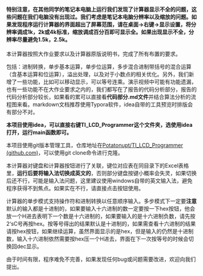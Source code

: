 #### 特别注意，在其他同学的笔记本电脑上运行我们发现了计算器显示不全的问题，这些问题在我们电脑没有出现过。我们考虑是笔记本电脑分辨率以及缩放的问题。如果发现程序运行计算器的界面超出了屏幕范围，请在桌面->右键->显示设置，将分辨率调成1k，2k或4k标准，缩放调成百分百即可显示全。如果出现显示不全，分辨率尽量避免1.5k，2.5k。



本计算器按照大作业要求以及计算器原版说明书，完成了所有布置的要求。

包括：进制转换，单步基本运算，单步位运算，多步混合进制带括号的混合运算（含基本运算和位运算），溢出处理，以及对于小数点的相关优化。另外，我们新增了一些功能，比如可以移动显示，可以等号连乘。演示视频中可能有功能遗漏，也有一些功能不在大作业要求之内的，我们都写在了报告的代码分析部分，报告的代码分析部分较长，如果看的累可以直接看**代码部分.md文件**并结合算法分析的流程图来看。markdown文档推荐使用Typora软件，idea自带的工具预览时排版会有部分不对。

**本项目使用idea，可以直接右键TI_LCD_Programmer这个文件夹，选使用idea打开，运行main函数即可。**

本项目使用git版本管理工具，仓库地址在[Potatonupt/TI_LCD_Programmer (github.com)](https://github.com/Potatonupt/TI_LCD_Programmer)，可以使用git clone命令进行克隆。

本计算器对键盘和计算器按钮进行了关联，键位对应表在同目录下的Excel表格里，**运行后要将输入法切换成英文的**，否则部分键盘按键小概率会失灵，如果切换后还不行，可能是输入法问题，这里建议使用windows自带的英文输入法，避免程序获得不到焦点。如果实在不行，请直接点击按钮使用。

计算器的单步模式支持操作符和进制转换以任意顺序输入。多步模式下一定要**注意**默认的输入都是十进制的，如果要输入十六进制的数一定要按一下hex按钮，他会放一个H进去表明下一个数是十六进制的，如果要输入的是十六进制负数，请先按2‘sC号再按hex。按等号得出的结果默认是十进制的，如果需查看十六进制的结果请按hex按钮，如果继续运算，虽然界面显示的是hex，但是输入的仍然是十进制数，输入十六进制依然需要按hex压一个H进去，界面在下一次按等号的时候会切换回dec显示。

由于时间有限，程序难免不完善，如果发现任何bug或问题需要改进，欢迎向我们提出。

